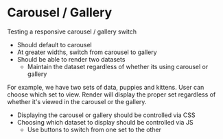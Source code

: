 # Carousel / Gallery

Testing a responsive carousel / gallery switch
- Should default to carousel
- At greater widths, switch from carousel to gallery
- Should be able to render two datasets
    - Maintain the dataset regardless of whether its using carousel or gallery

For example, we have two sets of data, puppies and kittens. User can choose which set to view. Render will display the proper set regardless of whether it's viewed in the carousel or the gallery.

- Displaying the carousel or gallery should be controlled via CSS
- Choosing which dataset to display should be controlled via JS
    - Use buttons to switch from one set to the other
